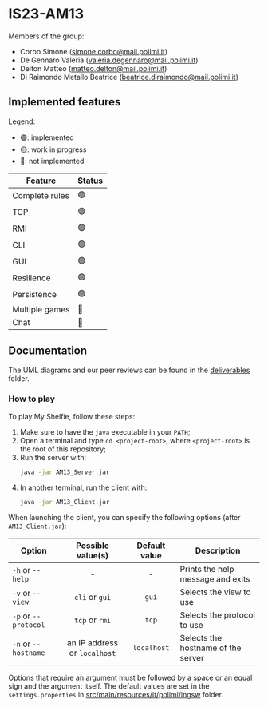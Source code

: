 # IS23-AM13

Members of the group:

- Corbo Simone (simone.corbo@mail.polimi.it)
- De Gennaro Valeria (valeria.degennaro@mail.polimi.it)
- Delton Matteo (matteo.delton@mail.polimi.it)
- Di Raimondo Metallo Beatrice (beatrice.diraimondo@mail.polimi.it)

## Implemented features

Legend:

- 🟢: implemented
- 🟡: work in progress
- 🔴: not implemented

| Feature        | Status |
|----------------|--------|
| Complete rules | 🟢     |
| TCP            | 🟢     |
| RMI            | 🟢     |
| CLI            | 🟢     |
| GUI            | 🟢     |
| Resilience     | 🟢     |
| Persistence    | 🟢     |
| Multiple games | 🔴     |
| Chat           | 🔴     |

## Documentation

The UML diagrams and our peer reviews can be found in the [deliverables](deliverables) folder.

### How to play

To play My Shelfie, follow these steps:

1. Make sure to have the `java` executable in your `PATH`;
2. Open a terminal and type `cd <project-root>`, where `<project-root>` is the root of this repository;
3. Run the server with:
    ```bash
    java -jar AM13_Server.jar
    ```
4. In another terminal, run the client with:
    ```bash
    java -jar AM13_Client.jar
    ```

When launching the client, you can specify the following options (after `AM13_Client.jar`):

| Option               |      Possible value(s)       |        Default value         | Description                        |
|----------------------|:----------------------------:|:----------------------------:|------------------------------------|
| `-h` or `--help`     |              -               |              -               | Prints the help message and exits  |
| `-v` or `--view`     |        `cli` or `gui`        |            `gui`             | Selects the view to use            |
| `-p` or `--protocol` |        `tcp` or `rmi`        |            `tcp`             | Selects the protocol to use        |
| `-n` or `--hostname` | an IP address or `localhost` |        `localhost`           | Selects the hostname of the server |

Options that require an argument must be followed by a space or an equal sign and the argument itself.
The default values are set in the `settings.properties` in [src/main/resources/it/polimi/ingsw](src/main/resources/it/polimi/ingsw) folder.